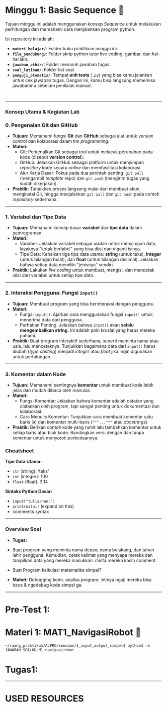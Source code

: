 # Minggu 1: Basic Sequence 📝

Tujuan minggu ini adalah menggunakan konsep *Sequence* untuk melakukan perhitungan dan memahami cara menjalankan program python.  



Isi repository ini adalah:
  * **`materi_belajar/`**: Folder buku praktikum minggu ini.
  * **`file_pendukung/`**: Folder skrip python tutor live coding, gambar, dan hal-hal lain.
  * **`jawaban_akhir/`**: Folder menaruh jawaban tugas.
  * **`soal_latihan/`**: Folder liat soal.
 * **`penguji_otomatis/`**: Tempat **unit tests** (`.py`) yang bisa kamu jalankan untuk cek jawaban tugas. Dengan ini, kamu bisa langsung memeriksa jawabanmu sebelum penilaian manual.


```


```

---

### Konsep Utama & Kegiatan Lab

### 0. Pengenalan Git dan GitHub
* **Tujuan:** Memahami fungsi **Git** dan **GitHub** sebagai alat untuk *version control* dan kolaborasi dalam tim *programming*.
* **Materi:**
    * Git: Perkenalkan Git sebagai *tool* untuk melacak perubahan pada kode (disebut **version control**).
    * GitHub: Jelaskan GitHub sebagai platform untuk menyimpan *repository* kode secara *online* dan memfasilitasi kolaborasi.
    * Alur Kerja Dasar: Fokus pada dua perintah penting: `git pull` (mengambil *template* repo) dan `git push` (mengirim tugas yang sudah dikerjakan).
* **Praktik:** Tunjukkan proses langsung mulai dari membuat akun, menginstal Git, hingga menjalankan `git pull` dan `git push` pada contoh *repository* sederhana.
---
### 1. Variabel dan Tipe Data
* **Tujuan:** Memahami konsep dasar **variabel** dan **tipe data** dalam pemrograman.
* **Materi:**
    * Variabel: Jelaskan variabel sebagai wadah untuk menyimpan data, layaknya "kotak berlabel" yang bisa diisi dan diganti isinya.
    * Tipe Data: Kenalkan tiga tipe data utama: **string** (untuk teks), **integer** (untuk bilangan bulat), dan **float** (untuk bilangan desimal). Jelaskan bahwa setiap data memiliki "jenisnya" sendiri.
* **Praktik:** Lakukan *live coding* untuk membuat, mengisi, dan mencetak nilai dari variabel untuk setiap tipe data.
---
### 2. Interaksi Pengguna: Fungsi `input()`
* **Tujuan:** Membuat program yang bisa berinteraksi dengan pengguna.
* **Materi:**
    * Fungsi `input()`: Ajarkan cara menggunakan fungsi `input()` untuk menerima data dari pengguna.
    * Perhatian Penting: Jelaskan bahwa `input()` akan **selalu mengembalikan string**. Ini adalah poin krusial yang harus mereka pahami.
* **Praktik:** Buat program interaktif sederhana, seperti meminta nama atau usia, lalu mencetaknya. Tunjukkan bagaimana data dari `input()` harus diubah (*type casting*) menjadi *integer* atau *float* jika ingin digunakan untuk perhitungan.
---
### 3. Komentar dalam Kode
* **Tujuan:** Memahami pentingnya **komentar** untuk membuat kode lebih jelas dan mudah dibaca oleh manusia.
* **Materi:**
    * Fungsi Komentar: Jelaskan bahwa komentar adalah catatan yang diabaikan oleh program, tapi sangat penting untuk dokumentasi dan kolaborasi.
    * Cara Menulis Komentar: Tunjukkan cara membuat komentar satu baris (`#`) dan komentar multi-baris (`"""..."""` atau *docstrings*).
* **Praktik:** Berikan contoh kode yang rumit lalu tambahkan komentar untuk setiap baris atau blok kode. Bandingkan versi dengan dan tanpa komentar untuk menyoroti perbedaannya.

### Cheatsheet

**Tipe Data Utama:**

* `str` (string): 'teks'
* `int` (integer): 100
* `float` (float): 3.14

**Sintaks Python Dasar:**

* `input("tulisannn:")`
* `print(nilai)`
(expand on this)
* comments syntax


---

### Overview Soal

* **Tugas:** 
* Buat program yang meminta nama depan, nama belakang, dan tahun lahir pengguna. Kemudian, cetak kalimat yang menyapa mereka dan tampilkan data yang mereka masukkan. minta mereka kasih comment.  
* Buat Program kalkulasi matematika simpel?

* **Materi:** Debugging kode. analisa program. intinya nguji mereka bisa baca & ngedebug kode simpel ga.

---
# Pre-Test 1:





# Materi 1: MAT1_NavigasiRobot 🔌
```
~/ruang_praktikum/ALPRO/semuaan/1_input_output_simpel$ python3 -m JAWABAN_SOALKU.M1_navigasirobot
```


# Tugas1: 



---
# USED RESOURCES



